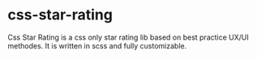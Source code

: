 # css-star-rating
Css Star Rating is a css only star rating lib based on best practice UX/UI methodes. It is written in scss and fully customizable. 
